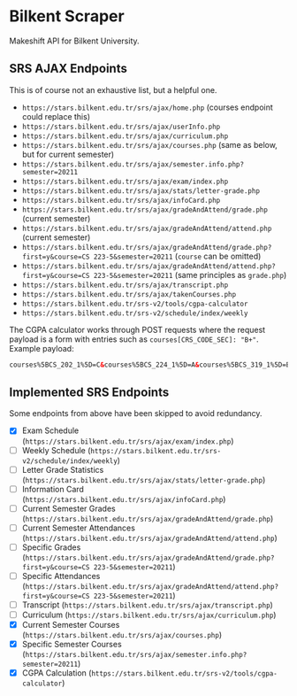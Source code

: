 # Bilkent Scraper

Makeshift API for Bilkent University.

## SRS AJAX Endpoints

This is of course not an exhaustive list, but a helpful one.

- `https://stars.bilkent.edu.tr/srs/ajax/home.php` (courses endpoint could replace this)
- `https://stars.bilkent.edu.tr/srs/ajax/userInfo.php`
- `https://stars.bilkent.edu.tr/srs/ajax/curriculum.php`
- `https://stars.bilkent.edu.tr/srs/ajax/courses.php` (same as below, but for current semester)
- `https://stars.bilkent.edu.tr/srs/ajax/semester.info.php?semester=20211`
- `https://stars.bilkent.edu.tr/srs/ajax/exam/index.php`
- `https://stars.bilkent.edu.tr/srs/ajax/stats/letter-grade.php`
- `https://stars.bilkent.edu.tr/srs/ajax/infoCard.php`
- `https://stars.bilkent.edu.tr/srs/ajax/gradeAndAttend/grade.php` (current semester)
- `https://stars.bilkent.edu.tr/srs/ajax/gradeAndAttend/attend.php` (current semester)
- `https://stars.bilkent.edu.tr/srs/ajax/gradeAndAttend/grade.php?first=y&course=CS 223-5&semester=20211` (`course` can be omitted)
- `https://stars.bilkent.edu.tr/srs/ajax/gradeAndAttend/attend.php?first=y&course=CS 223-5&semester=20211` (same principles as `grade.php`)
- `https://stars.bilkent.edu.tr/srs/ajax/transcript.php`
- `https://stars.bilkent.edu.tr/srs/ajax/takenCourses.php`
- `https://stars.bilkent.edu.tr/srs-v2/tools/cgpa-calculator`
- `https://stars.bilkent.edu.tr/srs-v2/schedule/index/weekly`

The CGPA calculator works through POST requests where the request payload is a form with entries such as `courses[CRS_CODE_SEC]: "B+"`.
Example payload:

```html
courses%5BCS_202_1%5D=C&courses%5BCS_224_1%5D=A&courses%5BCS_319_1%5D=B%2B&courses%5BENG_401_18%5D=A&courses%5BMATH_225_4%5D=A&courses%5BPHYS_102_9%5D=A
```

## Implemented SRS Endpoints

Some endpoints from above have been skipped to avoid redundancy.

- [x] Exam Schedule (`https://stars.bilkent.edu.tr/srs/ajax/exam/index.php`)
- [ ] Weekly Schedule (`https://stars.bilkent.edu.tr/srs-v2/schedule/index/weekly`)
- [ ] Letter Grade Statistics (`https://stars.bilkent.edu.tr/srs/ajax/stats/letter-grade.php`)
- [ ] Information Card (`https://stars.bilkent.edu.tr/srs/ajax/infoCard.php`)
- [ ] Current Semester Grades (`https://stars.bilkent.edu.tr/srs/ajax/gradeAndAttend/grade.php`)
- [ ] Current Semester Attendances (`https://stars.bilkent.edu.tr/srs/ajax/gradeAndAttend/attend.php`)
- [ ] Specific Grades (`https://stars.bilkent.edu.tr/srs/ajax/gradeAndAttend/grade.php?first=y&course=CS 223-5&semester=20211`)
- [ ] Specific Attendances (`https://stars.bilkent.edu.tr/srs/ajax/gradeAndAttend/attend.php?first=y&course=CS 223-5&semester=20211`)
- [ ] Transcript (`https://stars.bilkent.edu.tr/srs/ajax/transcript.php`)
- [ ] Curriculum (`https://stars.bilkent.edu.tr/srs/ajax/curriculum.php`)
- [x] Current Semester Courses (`https://stars.bilkent.edu.tr/srs/ajax/courses.php`)
- [x] Specific Semester Courses (`https://stars.bilkent.edu.tr/srs/ajax/semester.info.php?semester=20211`)
- [x] CGPA Calculation (`https://stars.bilkent.edu.tr/srs-v2/tools/cgpa-calculator`)
